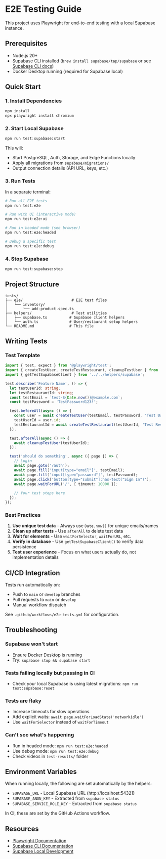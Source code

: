 # E2E Testing Guide

This project uses Playwright for end-to-end testing with a local Supabase instance.

## Prerequisites

- Node.js 20+
- Supabase CLI installed (`brew install supabase/tap/supabase` or see [Supabase CLI docs](https://supabase.com/docs/guides/cli))
- Docker Desktop running (required for Supabase local)

## Quick Start

### 1. Install Dependencies

```bash
npm install
npx playwright install chromium
```

### 2. Start Local Supabase

```bash
npm run test:supabase:start
```

This will:
- Start PostgreSQL, Auth, Storage, and Edge Functions locally
- Apply all migrations from `supabase/migrations/`
- Output connection details (API URL, keys, etc.)

### 3. Run Tests

In a separate terminal:

```bash
# Run all E2E tests
npm run test:e2e

# Run with UI (interactive mode)
npm run test:e2e:ui

# Run in headed mode (see browser)
npm run test:e2e:headed

# Debug a specific test
npm run test:e2e:debug
```

### 4. Stop Supabase

```bash
npm run test:supabase:stop
```

## Project Structure

```
tests/
├── e2e/                      # E2E test files
│   └── inventory/
│       └── add-product.spec.ts
├── helpers/                  # Test utilities
│   ├── supabase.ts          # Supabase client helpers
│   └── auth.ts              # User/restaurant setup helpers
└── README.md                # This file
```

## Writing Tests

### Test Template

```typescript
import { test, expect } from '@playwright/test';
import { createTestUser, createTestRestaurant, cleanupTestUser } from '../../helpers/auth';
import { getTestSupabaseClient } from '../../helpers/supabase';

test.describe('Feature Name', () => {
  let testUserId: string;
  let testRestaurantId: string;
  const testEmail = `test-${Date.now()}@example.com`;
  const testPassword = 'TestPassword123!';

  test.beforeAll(async () => {
    const user = await createTestUser(testEmail, testPassword, 'Test User');
    testUserId = user.id;
    testRestaurantId = await createTestRestaurant(testUserId, 'Test Restaurant');
  });

  test.afterAll(async () => {
    await cleanupTestUser(testUserId);
  });

  test('should do something', async ({ page }) => {
    // Login
    await page.goto('/auth');
    await page.fill('input[type="email"]', testEmail);
    await page.fill('input[type="password"]', testPassword);
    await page.click('button[type="submit"]:has-text("Sign In")');
    await page.waitForURL('/', { timeout: 10000 });
    
    // Your test steps here
  });
});
```

### Best Practices

1. **Use unique test data** - Always use `Date.now()` for unique emails/names
2. **Clean up after tests** - Use `afterAll` to delete test data
3. **Wait for elements** - Use `waitForSelector`, `waitForURL`, etc.
4. **Verify in database** - Use `getTestSupabaseClient()` to verify data persistence
5. **Test user experience** - Focus on what users actually do, not implementation details

## CI/CD Integration

Tests run automatically on:
- Push to `main` or `develop` branches
- Pull requests to `main` or `develop`
- Manual workflow dispatch

See `.github/workflows/e2e-tests.yml` for configuration.

## Troubleshooting

### Supabase won't start
- Ensure Docker Desktop is running
- Try: `supabase stop && supabase start`

### Tests failing locally but passing in CI
- Check your local Supabase is using latest migrations: `npm run test:supabase:reset`

### Tests are flaky
- Increase timeouts for slow operations
- Add explicit waits: `await page.waitForLoadState('networkidle')`
- Use `waitForSelector` instead of `waitForTimeout`

### Can't see what's happening
- Run in headed mode: `npm run test:e2e:headed`
- Use debug mode: `npm run test:e2e:debug`
- Check videos in `test-results/` folder

## Environment Variables

When running locally, the following are set automatically by the helpers:

- `SUPABASE_URL` - Local Supabase URL (http://localhost:54321)
- `SUPABASE_ANON_KEY` - Extracted from `supabase status`
- `SUPABASE_SERVICE_ROLE_KEY` - Extracted from `supabase status`

In CI, these are set by the GitHub Actions workflow.

## Resources

- [Playwright Documentation](https://playwright.dev)
- [Supabase CLI Documentation](https://supabase.com/docs/guides/cli)
- [Supabase Local Development](https://supabase.com/docs/guides/cli/local-development)
